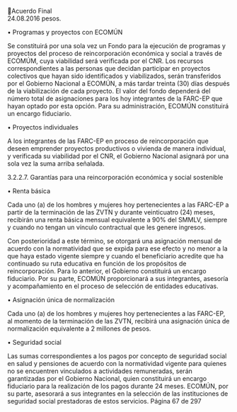 Acuerdo Final  
24.08.2016 
pesos. 
 
• Programas y proyectos con ECOMÚN  
 
Se  constituirá  por  una  sola  vez  un  Fondo  para  la  ejecución  de  programas  y  proyectos  del  proceso  de 
reincorporación económica y social a través de ECOMÚM, cuya viabilidad será verificada por el CNR. Los 
recursos correspondientes a las personas que decidan participar en proyectos colectivos que hayan sido 
identificados y viabilizados, serán transferidos por el Gobierno Nacional a ECOMÚN,  a más tardar treinta 
(30) días después de la viabilización de cada proyecto. El valor del fondo dependerá del número total de 
asignaciones  para  los  hoy  integrantes  de  la  FARC-EP  que  hayan  optado  por  esta  opción.  Para  su 
administración, ECOMÚN constituirá un encargo fiduciario. 
 
 
 
• Proyectos individuales 
 
A  los  integrantes  de  las  FARC-EP  en  proceso  de  reincorporación  que  deseen  emprender  proyectos 
productivos o vivienda de manera individual, y verificada su viabilidad por el CNR, el Gobierno Nacional 
asignará por una sola vez la suma arriba señalada. 
 
3.2.2.7. Garantías para una reincorporación económica y social sostenible 
 
• Renta básica 
 
Cada uno (a) de los hombres y mujeres hoy pertenecientes a las FARC-EP a partir de la terminación de las 
ZVTN  y  durante  veinticuatro  (24)  meses,  recibirán  una  renta  básica  mensual  equivalente  a  90%  del 
SMMLV, siempre y cuando no tengan un vínculo contractual que les genere ingresos.  
 
Con posterioridad a este término, se otorgará una asignación mensual de acuerdo con la normatividad 
que se expida para ese efecto y no menor a la que haya estado vigente siempre y cuando el beneficiario 
acredite que ha continuado su ruta educativa en función de los propósitos de reincorporación. Para lo 
anterior,  el  Gobierno  constituirá  un  encargo  fiduciario.  Por  su  parte,  ECOMÚN  proporcionará  a  sus 
integrantes, asesoría y acompañamiento en el proceso de selección de entidades educativas. 
 
• Asignación única de normalización 
 
Cada uno (a) de los hombres y mujeres hoy pertenecientes a las FARC-EP, al momento de la terminación 
de las ZVTN, recibirá una asignación única de normalización equivalente a 2 millones de pesos. 
 
• Seguridad social 
 
Las sumas correspondientes a los pagos por concepto de seguridad social en salud y pensiones de acuerdo 
con la normatividad vigente para quienes no se encuentren vinculados a actividades remuneradas, serán 
garantizadas por el Gobierno Nacional, quien constituirá un encargo fiduciario para la realización de los 
pagos  durante  24  meses.  ECOMÚN,  por  su  parte,  asesorará  a  sus  integrantes  en  la  selección  de  las 
instituciones de seguridad social prestadoras de estos servicios. 
Página 67 de 297 
 


